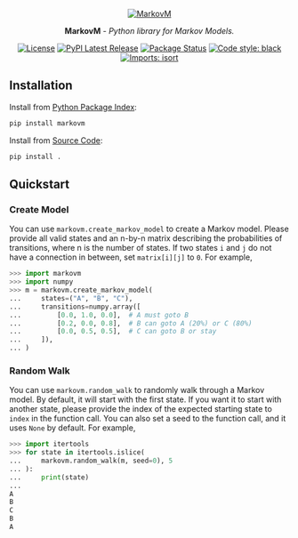 <p align="center">
  <a href="https://github.com/HH-MWB/timerun">
    <img src="https://user-images.githubusercontent.com/50187675/244896432-f28357ec-2ced-4095-aef1-fca6a73dd983.png" alt="MarkovM">
  </a>
</p>

<p align="center"><strong>MarkovM</strong> - <em>Python library for Markov Models.</em></p>

<p align="center">
    <a href="https://github.com/HH-MWB/markovm/blob/main/LICENSE"><img alt="License" src="https://img.shields.io/pypi/l/markovm.svg"></a>
    <a href="https://pypi.org/project/markovm/"><img alt="PyPI Latest Release" src="https://img.shields.io/pypi/v/markovm.svg"></a>
    <a href="https://pypi.org/project/markovm/"><img alt="Package Status" src="https://img.shields.io/pypi/status/markovm.svg"></a>
    <a href="https://github.com/psf/black/"><img alt="Code style: black" src="https://img.shields.io/badge/code%20style-black-000000.svg"></a>
    <a href="https://pycqa.github.io/isort/"><img alt="Imports: isort" src="https://img.shields.io/badge/%20imports-isort-%231674b1"></a>
</p>

## Installation

Install from [Python Package Index](https://pypi.org/project/markovm/):

```sh
pip install markovm
```

Install from [Source Code](https://github.com/HH-MWB/markovm):

```sh
pip install .
```

## Quickstart

### Create Model

You can use `markovm.create_markov_model` to create a Markov model. Please provide all valid states and an n-by-n matrix describing the probabilities of transitions, where n is the number of states. If two states `i` and `j` do not have a connection in between, set `matrix[i][j]` to `0`. For example,

```python
>>> import markovm
>>> import numpy
>>> m = markovm.create_markov_model(
...     states=("A", "B", "C"),
...     transitions=numpy.array([
...         [0.0, 1.0, 0.0],  # A must goto B
...         [0.2, 0.0, 0.8],  # B can goto A (20%) or C (80%)
...         [0.0, 0.5, 0.5],  # C can goto B or stay
...     ]),
... )
```

### Random Walk

You can use `markovm.random_walk` to randomly walk through a Markov model. By default, it will start with the first state. If you want it to start with another state, please provide the index of the expected starting state to `index` in the function call. You can also set a seed to the function call, and it uses `None` by default. For example,

```python
>>> import itertools
>>> for state in itertools.islice(
...     markovm.random_walk(m, seed=0), 5
... ):
...     print(state)
... 
A
B
C
B
A
```

